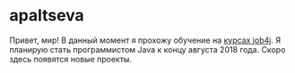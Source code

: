 ﻿# apaltseva

Привет, мир! В данный момент я прохожу обучение на <a href="http://job4j.ru/">курсах job4j</a>. Я планирую стать программистом Java к концу августа 2018 года. 
Скоро здесь появятся новые проекты. 

